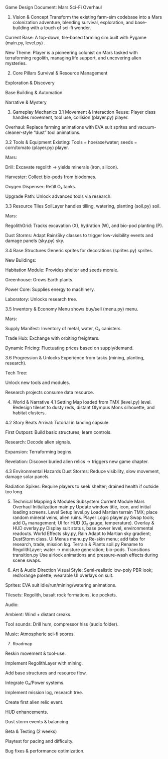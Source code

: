 Game Design Document: Mars Sci-Fi Overhaul
1. Vision & Concept
Transform the existing farm-sim codebase into a Mars colonization adventure, blending survival, exploration, and base-building with a touch of sci-fi wonder.

Current Base: A top-down, tile-based farming sim built with Pygame (main.py, level.py) .

New Theme: Player is a pioneering colonist on Mars tasked with terraforming regolith, managing life support, and uncovering alien mysteries.

2. Core Pillars
Survival & Resource Management

Exploration & Discovery

Base Building & Automation

Narrative & Mystery

3. Gameplay Mechanics
3.1 Movement & Interaction
Reuse: Player class handles movement, tool use, collision (player.py) player.

Overhaul: Replace farming animations with EVA suit sprites and vacuum-cleaner-style “dust” tool animations.

3.2 Tools & Equipment
Existing: Tools = hoe/axe/water; seeds = corn/tomato (player.py) player.

Mars:

Drill: Excavate regolith → yields minerals (iron, silicon).

Harvester: Collect bio-pods from biodomes.

Oxygen Dispenser: Refill O₂ tanks.

Upgrade Path: Unlock advanced tools via research.

3.3 Resource Tiles
SoilLayer handles tilling, watering, planting (soil.py) soil.

Mars:

RegolithGrid: Tracks excavation (X), hydration (W), and bio-pod planting (P).

Dust Storms: Adapt Rain/Sky classes to trigger low-visibility events and damage panels (sky.py) sky.

3.4 Base Structures
Generic sprites for decorations (sprites.py) sprites.

New Buildings:

Habitation Module: Provides shelter and seeds morale.

Greenhouse: Grows Earth plants.

Power Core: Supplies energy to machinery.

Laboratory: Unlocks research tree.

3.5 Inventory & Economy
Menu shows buy/sell (menu.py) menu.

Mars:

Supply Manifest: Inventory of metal, water, O₂ canisters.

Trade Hub: Exchange with orbiting freighters.

Dynamic Pricing: Fluctuating prices based on supply/demand.

3.6 Progression & Unlocks
Experience from tasks (mining, planting, research).

Tech Tree:

Unlock new tools and modules.

Research projects consume data resource.

4. World & Narrative
4.1 Setting
Map loaded from TMX (level.py) level. Redesign tileset to dusty reds, distant Olympus Mons silhouette, and habitat clusters.

4.2 Story Beats
Arrival: Tutorial in landing capsule.

First Outpost: Build basic structures; learn controls.

Research: Decode alien signals.

Expansion: Terraforming begins.

Revelation: Discover buried alien relics → triggers new game chapter.

4.3 Environmental Hazards
Dust Storms: Reduce visibility, slow movement, damage solar panels.

Radiation Spikes: Require players to seek shelter; drained health if outside too long.

5. Technical Mapping & Modules
Subsystem	Current Module	Mars Overhaul
Initialization	main.py	Update window title, icon, and initial loading screens.
Level Setup	level.py	Load Martian terrain TMX; place random mineral veins, alien ruins.
Player Logic	player.py	Swap tools; add O₂ management; UI for HUD (O₂ gauge, temperature).
Overlay & HUD	overlay.py	Display suit status, base power level, environmental readouts.
World Effects	sky.py, Rain	Adapt to Martian sky gradient; DustStorm class.
UI Menus	menu.py	Re-skin menu; add tabs for research, trade, mission log.
Terrain & Plants	soil.py	Rename to RegolithLayer; water → moisture generation; bio-pods.
Transitions	transition.py	Use airlock animations and pressure-wash effects during scene swaps.

6. Art & Audio Direction
Visual Style: Semi-realistic low-poly PBR look; red/orange palette; wearable UI overlays on suit.

Sprites: EVA suit idle/run/mining/watering animations.

Tilesets: Regolith, basalt rock formations, ice pockets.

Audio:

Ambient: Wind + distant creaks.

Tool sounds: Drill hum, compressor hiss (audio folder).

Music: Atmospheric sci-fi scores.

7. Roadmap


Reskin movement & tool-use.

Implement RegolithLayer with mining.



Add base structures and resource flow.

Integrate O₂/Power systems.



Implement mission log, research tree.

Create first alien relic event.



HUD enhancements.

Dust storm events & balancing.

Beta & Testing (2 weeks)

Playtest for pacing and difficulty.

Bug fixes & performance optimization.
